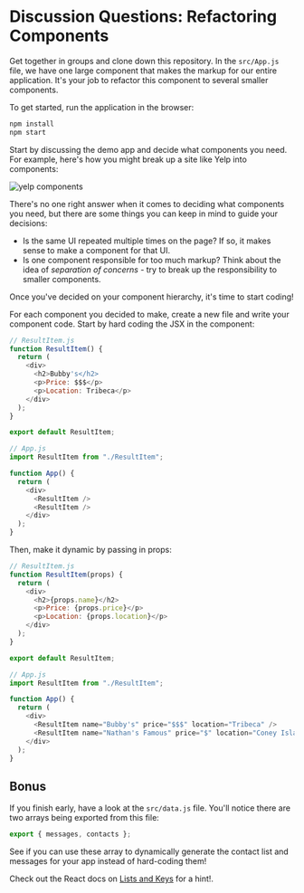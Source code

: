 # Discussion Questions: Refactoring Components

Get together in groups and clone down this repository. In the `src/App.js` file,
we have one large component that makes the markup for our entire application.
It's your job to refactor this component to several smaller components.

To get started, run the application in the browser:

```sh
npm install
npm start
```

Start by discussing the demo app and decide what components you need. For
example, here's how you might break up a site like Yelp into components:

![yelp components](https://raw.githubusercontent.com/learn-co-curriculum/react-hooks-dq-components/master/yelp-components.png)

There's no one right answer when it comes to deciding what components you need, but
there are some things you can keep in mind to guide your decisions:

- Is the same UI repeated multiple times on the page? If so, it makes sense to
  make a component for that UI.
- Is one component responsible for too much markup? Think about the idea of _separation
  of concerns_ - try to break up the responsibility to smaller components.

Once you've decided on your component hierarchy, it's time to start coding!

For each component you decided to make, create a new file and write your component code.
Start by hard coding the JSX in the component:

```js
// ResultItem.js
function ResultItem() {
  return (
    <div>
      <h2>Bubby's</h2>
      <p>Price: $$$</p>
      <p>Location: Tribeca</p>
    </div>
  );
}

export default ResultItem;

// App.js
import ResultItem from "./ResultItem";

function App() {
  return (
    <div>
      <ResultItem />
      <ResultItem />
    </div>
  );
}
```

Then, make it dynamic by passing in props:

```js
// ResultItem.js
function ResultItem(props) {
  return (
    <div>
      <h2>{props.name}</h2>
      <p>Price: {props.price}</p>
      <p>Location: {props.location}</p>
    </div>
  );
}

export default ResultItem;

// App.js
import ResultItem from "./ResultItem";

function App() {
  return (
    <div>
      <ResultItem name="Bubby's" price="$$$" location="Tribeca" />
      <ResultItem name="Nathan's Famous" price="$" location="Coney Island" />
    </div>
  );
}
```

## Bonus

If you finish early, have a look at the `src/data.js` file. You'll notice there are two arrays being exported from this file:

```js
export { messages, contacts };
```

See if you can use these array to dynamically generate the contact list and messages for your app instead of hard-coding them!

Check out the React docs on
[Lists and Keys](https://reactjs.org/docs/lists-and-keys.html) for a hint!.
